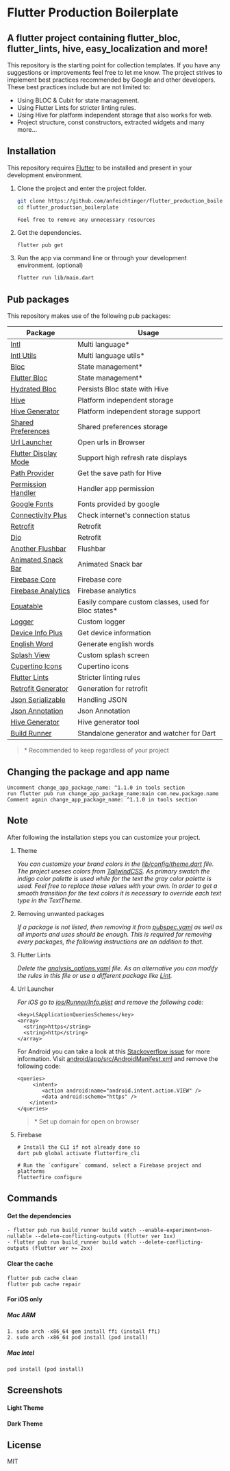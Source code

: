 # Flutter Production Boilerplate

## A flutter project containing flutter\_bloc, flutter\_lints, hive, easy\_localization and more!

This repository is the starting point for collection templates. If you have any suggestions or improvements feel free to let me know. The project strives to implement best practices recommended by Google and other developers. These best practices include but are not limited to:

- Using BLOC & Cubit for state management.
- Using Flutter Lints for stricter linting rules.
- Using Hive for platform independent storage that also works for web.
- Project structure, const constructors, extracted widgets and many more...

## Installation

This repository requires [Flutter](https://flutter.dev/docs/get-started/install) to be installed and present in your development environment.

1. Clone the project and enter the project folder.

    ```sh
    git clone https://github.com/anfeichtinger/flutter_production_boilerplate.git
    cd flutter_production_boilerplate
    ```

    ```
    Feel free to remove any unnecessary resources
    ```

2. Get the dependencies.

    ```sh
    flutter pub get
    ```

3. Run the app via command line or through your development environment. (optional)

    ```sh
    flutter run lib/main.dart
    ```

## Pub packages

This repository makes use of the following pub packages:

| Package                                                                   | Usage                                                |
|---------------------------------------------------------------------------|------------------------------------------------------|
| [Intl](https://pub.dev/packages/intl)                                     | Multi language*                                      |
| [Intl Utils](https://pub.dev/packages/intl_utils)                         | Multi language utils*                                |
| [Bloc](https://pub.dev/packages/bloc)                                     | State management*                                    |
| [Flutter Bloc](https://pub.dev/packages/flutter_bloc)                     | State management*                                    |
| [Hydrated Bloc](https://pub.dev/packages/hydrated_bloc)                   | Persists Bloc state with Hive                        |
| [Hive](https://pub.dev/packages/hive)                                     | Platform independent storage                         |
| [Hive Generator](https://pub.dev/packages/hive_generator)                 | Platform independent storage support                 |
| [Shared Preferences](https://pub.dev/packages/shared_preferences)         | Shared preferences storage                           |
| [Url Launcher](https://pub.dev/packages/url_launcher)                     | Open urls in Browser                                 |
| [Flutter Display Mode](https://pub.dev/packages/flutter_displaymode)      | Support high refresh rate displays                   |
| [Path Provider](https://pub.dev/packages/path_provider)                   | Get the save path for Hive                           |
| [Permission Handler](https://pub.dev/packages/permission_handler)         | Handler app permission                               |
| [Google Fonts](https://pub.dev/packages/google_fonts)                     | Fonts provided by google                             |
| [Connectivity Plus](https://pub.dev/packages/connectivity_plus)           | Check internet's connection status                   |
| [Retrofit](https://pub.dev/packages/retrofit)                             | Retrofit                                             |
| [Dio](https://pub.dev/packages/dio)                                       | Retrofit                                             |
| [Another Flushbar](https://pub.dev/packages/another_flushbar)             | Flushbar                                             |
| [Animated Snack Bar](https://pub.dev/packages/animated_snack_bar)         | Animated Snack bar                                   |
| [Firebase Core](https://pub.dev/packages/firebase_core)                   | Firebase core                                        |
| [Firebase Analytics](https://pub.dev/packages/firebase_analytics)         | Firebase analytics                                   |
| [Equatable](https://pub.dev/packages/equatable)                           | Easily compare custom classes, used for Bloc states* |
| [Logger](https://pub.dev/packages/logger)                                 | Custom logger                                        |
| [Device Info Plus](https://pub.dev/packages/device_info_plus)             | Get device information                               |
| [English Word](https://pub.dev/packages/english_words)                    | Generate english words                               |
| [Splash View](https://pub.dev/packages/splash_view)                       | Custom splash screen                                 |
| [Cupertino Icons](https://pub.dev/packages/cupertino_icons)               | Cupertino icons                                      |
| [Flutter Lints](https://pub.dev/packages/flutter_lints)                   | Stricter linting rules                               |
| [Retrofit Generator](https://pub.dev/packages/retrofit_generator)         | Generation for retrofit                              |
| [Json Serializable](https://pub.dev/packages/json_serializable)           | Handling JSON                                        |
| [Json Annotation](https://pub.dev/packages/json_annotation)               | Json Annotation                                      |
| [Hive Generator](https://pub.dev/packages/hive_generator)                 | Hive generator tool                                  |
| [Build Runner](https://pub.dev/packages/build_runner)                     | Standalone generator and watcher for Dart            |
> \* Recommended to keep regardless of your project

## Changing the package and app name

```
Uncomment change_app_package_name: ^1.1.0 in tools section
run flutter pub run change_app_package_name:main com.new.package.name
Comment again change_app_package_name: ^1.1.0 in tools section
```

## Note

After following the installation steps you can customize your project.

1. Theme

   _You can customize your brand colors in the [lib/config/theme.dart](./lib/common/app_themes.dart) file. The project useses colors from [TailwindCSS](https://tailwindcss.com/docs/customizing-colors). As primary swatch the indigo color palette is used while for the text the gray color palette is used. Feel free to replace those values with your own. In order to get a smooth transition for the text colors it is necessary to override each text type in the TextTheme._

2. Removing unwanted packages

   _If a package is not listed, then removing it from [pubspec.yaml](./pubspec.yaml) as well as all imports and uses should be enough. This is required for removing every packages, the following instructions are an addition to that._

3. Flutter Lints

   _Delete the [analysis_options.yaml](./analysis_options.yaml) file. As an alternative you can modify the rules in this file or use a different package like [Lint](https://pub.dev/packages/lint)._

4. Url Launcher

   _For iOS go to [ios/Runner/Info.plist](./ios/Runner/Info.plist) and remove the following code:_

    ```
    <key>LSApplicationQueriesSchemes</key>
    <array>
      <string>https</string>
      <string>http</string>
    </array>
    ```

   For Android you can take a look at this [Stackoverflow issue](https://stackoverflow.com/a/65082750) for more information. Visit [android/app/src/AndroidManifest.xml](./android/app/src/main/AndroidManifest.xml) and remove the
   following code:

    ```
    <queries>
         <intent>
            <action android:name="android.intent.action.VIEW" />
            <data android:scheme="https" />
        </intent>
    </queries>
    ```
   > \* Set up domain for open on browser
5. Firebase
   ```
   # Install the CLI if not already done so
   dart pub global activate flutterfire_cli

   # Run the `configure` command, select a Firebase project and platforms
   flutterfire configure
   ```
   

## Commands

#### Get the dependencies

```
- flutter pub run build_runner build watch --enable-experiment=non-nullable --delete-conflicting-outputs (flutter ver 1xx)
- flutter pub run build_runner build watch --delete-conflicting-outputs (flutter ver >= 2xx)  
```

#### Clear the cache

```
flutter pub cache clean
flutter pub cache repair
```

#### For iOS only

##### Mac ARM

```
1. sudo arch -x86_64 gem install ffi (install ffi)
2. sudo arch -x86_64 pod install (pod install)
```

##### Mac Intel

```
pod install (pod install)
```

## Screenshots

#### Light Theme

#### Dark Theme

## License

MIT
